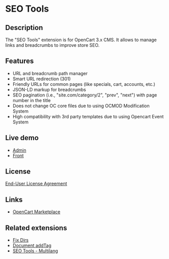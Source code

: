 # SEO Tools

## Description
The "SEO Tools" extension is for OpenCart 3.x CMS. It allows to manage links and breadcrumbs to improve store SEO.

## Features
* URL and breadcrumb path manager
* Smart URL redirection (301)
* Friendly URLs for common pages (like specials, cart, accounts, etc.)
* JSON-LD markup for breadcrumbs
* SEO pagination (i.e., "site.com/category/2", "prev", "next") with page number in the title
* Does not change OC core files due to using OCMOD Modification System
* High compatibility with 3rd party templates due to using Opencart Event System

## Live demo
* [Admin](http://ocmod.freevar.com/oc3020/a/admin/index.php?route=extension/module/seo_tools)
* [Front](http://ocmod.freevar.com/oc3020/a)

## License
[End-User License Agreement](https://raw.githubusercontent.com/ocmod-space/license/main/EULA.txt)

## Links
* [OpenCart Marketplace](https://www.opencart.com/index.php?route=marketplace/extension/info&extension_id=35022)

## Related extensions
* [Fix Dirs](https://github.com/ocmod-space/ocmod-fix-dirs)
* [Document addTag](https://github.com/ocmod-space/ocmod-document-addtag)
* [SEO Tools - Multilang](https://www.opencart.com/index.php?route=marketplace/extension/info&extension_id=42179)
